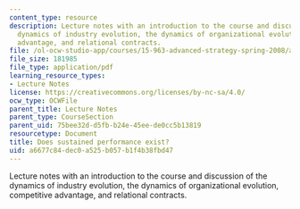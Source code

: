 ```yaml
---
content_type: resource
description: Lecture notes with an introduction to the course and discussion of the
  dynamics of industry evolution, the dynamics of organizational evolution, competitive
  advantage, and relational contracts.
file: /ol-ocw-studio-app/courses/15-963-advanced-strategy-spring-2008/a6677c84dec0a525b057b1f4b38fbd47_lec1.pdf
file_size: 181985
file_type: application/pdf
learning_resource_types:
- Lecture Notes
license: https://creativecommons.org/licenses/by-nc-sa/4.0/
ocw_type: OCWFile
parent_title: Lecture Notes
parent_type: CourseSection
parent_uid: 75bee32d-d5fb-b24e-45ee-de0cc5b13819
resourcetype: Document
title: Does sustained performance exist?
uid: a6677c84-dec0-a525-b057-b1f4b38fbd47
---
```

Lecture notes with an introduction to the course and discussion of the dynamics of industry evolution, the dynamics of organizational evolution, competitive advantage, and relational contracts.